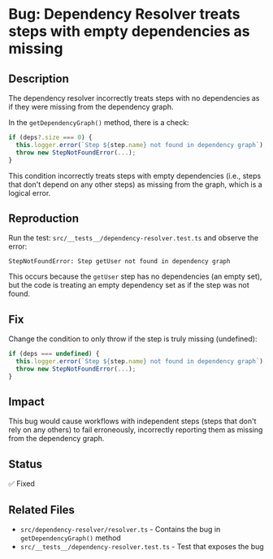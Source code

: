 # Bug: Dependency Resolver treats steps with empty dependencies as missing

## Description
The dependency resolver incorrectly treats steps with no dependencies as if they were missing from the dependency graph.

In the `getDependencyGraph()` method, there is a check:
```typescript
if (deps?.size === 0) {
  this.logger.error(`Step ${step.name} not found in dependency graph`);
  throw new StepNotFoundError(...);
}
```

This condition incorrectly treats steps with empty dependencies (i.e., steps that don't depend on any other steps) as missing from the graph, which is a logical error.

## Reproduction
Run the test: `src/__tests__/dependency-resolver.test.ts` and observe the error:
```
StepNotFoundError: Step getUser not found in dependency graph
```

This occurs because the `getUser` step has no dependencies (an empty set), but the code is treating an empty dependency set as if the step was not found.

## Fix
Change the condition to only throw if the step is truly missing (undefined):

```typescript
if (deps === undefined) {
  this.logger.error(`Step ${step.name} not found in dependency graph`);
  throw new StepNotFoundError(...);
}
```

## Impact
This bug would cause workflows with independent steps (steps that don't rely on any others) to fail erroneously, incorrectly reporting them as missing from the dependency graph.

## Status
✅ Fixed

## Related Files
- `src/dependency-resolver/resolver.ts` - Contains the bug in `getDependencyGraph()` method
- `src/__tests__/dependency-resolver.test.ts` - Test that exposes the bug 